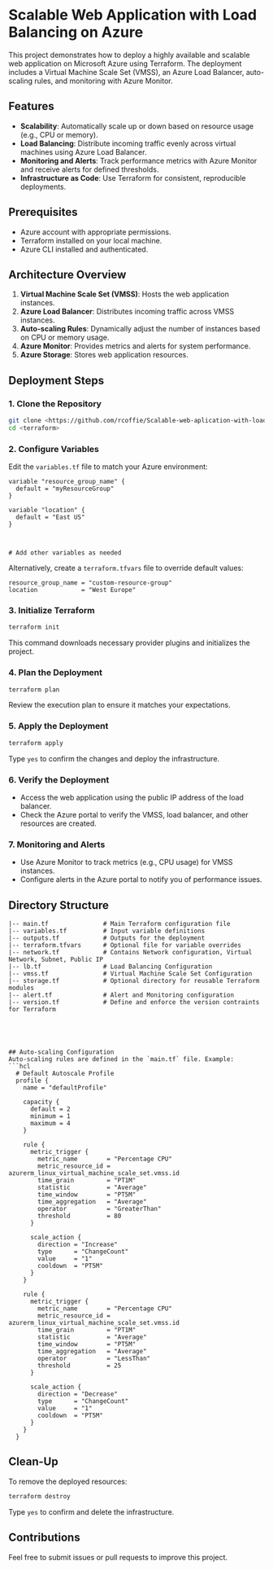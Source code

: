 # Scalable Web Application with Load Balancing on Azure

This project demonstrates how to deploy a highly available and scalable web application on Microsoft Azure using Terraform. The deployment includes a Virtual Machine Scale Set (VMSS), an Azure Load Balancer, auto-scaling rules, and monitoring with Azure Monitor.

## Features
- **Scalability**: Automatically scale up or down based on resource usage (e.g., CPU or memory).
- **Load Balancing**: Distribute incoming traffic evenly across virtual machines using Azure Load Balancer.
- **Monitoring and Alerts**: Track performance metrics with Azure Monitor and receive alerts for defined thresholds.
- **Infrastructure as Code**: Use Terraform for consistent, reproducible deployments.

## Prerequisites
- Azure account with appropriate permissions.
- Terraform installed on your local machine.
- Azure CLI installed and authenticated.

## Architecture Overview
1. **Virtual Machine Scale Set (VMSS)**: Hosts the web application instances.
2. **Azure Load Balancer**: Distributes incoming traffic across VMSS instances.
3. **Auto-scaling Rules**: Dynamically adjust the number of instances based on CPU or memory usage.
4. **Azure Monitor**: Provides metrics and alerts for system performance.
5. **Azure Storage**: Stores web application resources.

## Deployment Steps

### 1. Clone the Repository
```bash
git clone <https://github.com/rcoffie/Scalable-web-aplication-with-load-balacning-on-Azure.git>
cd <terraform>
```

### 2. Configure Variables
Edit the `variables.tf` file to match your Azure environment:
```hcl
variable "resource_group_name" {
  default = "myResourceGroup"
}

variable "location" {
  default = "East US"
}



# Add other variables as needed
```
Alternatively, create a `terraform.tfvars` file to override default values:
```hcl
resource_group_name = "custom-resource-group"
location            = "West Europe"
```

### 3. Initialize Terraform
```bash
terraform init
```
This command downloads necessary provider plugins and initializes the project.

### 4. Plan the Deployment
```bash
terraform plan
```
Review the execution plan to ensure it matches your expectations.

### 5. Apply the Deployment
```bash
terraform apply
```
Type `yes` to confirm the changes and deploy the infrastructure.

### 6. Verify the Deployment
- Access the web application using the public IP address of the load balancer.
- Check the Azure portal to verify the VMSS, load balancer, and other resources are created.

### 7. Monitoring and Alerts
- Use Azure Monitor to track metrics (e.g., CPU usage) for VMSS instances.
- Configure alerts in the Azure portal to notify you of performance issues.

## Directory Structure
```plaintext
|-- main.tf               # Main Terraform configuration file
|-- variables.tf          # Input variable definitions
|-- outputs.tf            # Outputs for the deployment
|-- terraform.tfvars      # Optional file for variable overrides
|-- network.tf            # Contains Network configuration, Virtual Network, Subnet, Public IP
|-- lb.tf                 # Load Balancing Configuration
|-- vmss.tf               # Virtual Machine Scale Set Configuration
|-- storage.tf            # Optional directory for reusable Terraform modules
|-- alert.tf              # Alert and Monitoring configuration
|-- version.tf            # Define and enforce the version contraints for Terraform





## Auto-scaling Configuration
Auto-scaling rules are defined in the `main.tf` file. Example:
```hcl
  # Default Autoscale Profile
  profile {
    name = "defaultProfile"

    capacity {
      default = 2
      minimum = 1
      maximum = 4
    }

    rule {
      metric_trigger {
        metric_name        = "Percentage CPU"
        metric_resource_id = azurerm_linux_virtual_machine_scale_set.vmss.id
        time_grain         = "PT1M"
        statistic          = "Average"
        time_window        = "PT5M"
        time_aggregation   = "Average"
        operator           = "GreaterThan"
        threshold          = 80
      }

      scale_action {
        direction = "Increase"
        type      = "ChangeCount"
        value     = "1"
        cooldown  = "PT5M"
      }
    }

    rule {
      metric_trigger {
        metric_name        = "Percentage CPU"
        metric_resource_id = azurerm_linux_virtual_machine_scale_set.vmss.id
        time_grain         = "PT1M"
        statistic          = "Average"
        time_window        = "PT5M"
        time_aggregation   = "Average"
        operator           = "LessThan"
        threshold          = 25
      }

      scale_action {
        direction = "Decrease"
        type      = "ChangeCount"
        value     = "1"
        cooldown  = "PT5M"
      }
    }
  }
```

## Clean-Up
To remove the deployed resources:
```bash
terraform destroy
```
Type `yes` to confirm and delete the infrastructure.

## Contributions
Feel free to submit issues or pull requests to improve this project.


